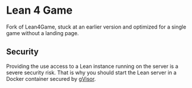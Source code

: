 # Lean 4 Game

Fork of Lean4Game, stuck at an earlier version and optimized for a single game without a landing page.

## Security

Providing the use access to a Lean instance running on the server is a severe security risk. That is why you should start the Lean server in a Docker container
secured by [gVisor](https://gvisor.dev/).
